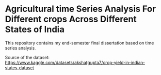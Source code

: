 # Agricultural time Series Analysis For Different crops Across Different States of India
This repository contains my end-semester final dissertation based on time series analysis.

Source of the dataset:
https://www.kaggle.com/datasets/akshatgupta7/crop-yield-in-indian-states-dataset
